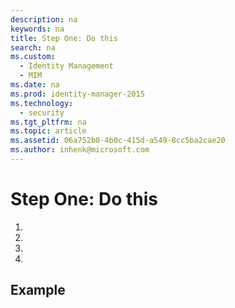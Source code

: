 ```yaml
---
description: na
keywords: na
title: Step One: Do this
search: na
ms.custom: 
  - Identity Management
  - MIM
ms.date: na
ms.prod: identity-manager-2015
ms.technology: 
  - security
ms.tgt_pltfrm: na
ms.topic: article
ms.assetid: 06a752b0-4b0c-415d-a549-8cc5ba2cae20
ms.author: inhenk@microsoft.com
---
```

# Step One: Do this


1.

2.

1.

2.

## Example

```

```

